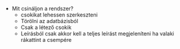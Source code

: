 - Mit csináljon a rendszer?
    - csokikat lehessen szerkeszteni
    - Törölni az adatbázisból
    - Csak a létező csokik 
    - Leírásból csak akkor kell a teljes leírást megjeleníteni ha valaki rákattint a csempére
